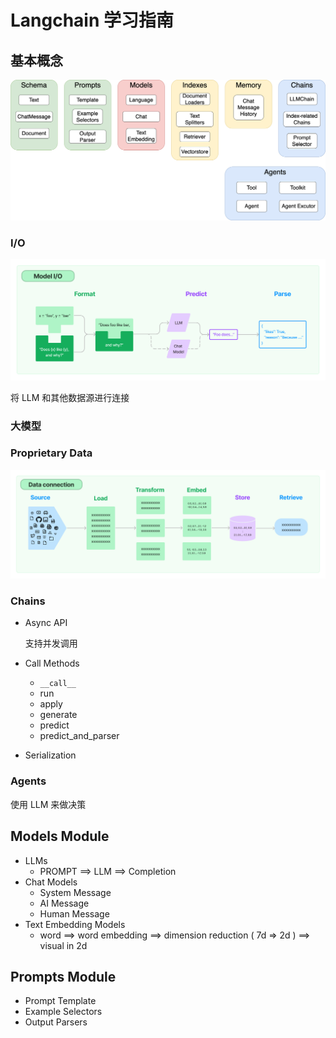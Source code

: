 # Langchain 学习指南

## 基本概念

![alt text](./assets/langchain_arch.png "Title")

### I/O

![alt text](./assets/io.jpg "Title")

将 LLM 和其他数据源进行连接

### 大模型

### Proprietary Data

![alt text](./assets/proprietary_data.jpg "Title")

### Chains

- Async API

  支持并发调用

- Call Methods

  - `__call__`
  - run
  - apply
  - generate
  - predict
  - predict_and_parser

- Serialization

### Agents

使用 LLM 来做决策

## Models Module

- LLMs
  - PROMPT ==> LLM ==> Completion
- Chat Models
  - System Message
  - AI Message
  - Human Message
- Text Embedding Models
  - word ==> word embedding ==> dimension reduction ( 7d => 2d ) ==> visual in 2d

## Prompts Module

- Prompt Template
- Example Selectors
- Output Parsers
